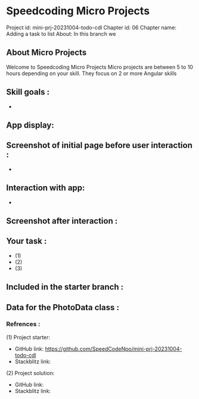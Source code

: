 # Speedcoding Micro Projects

Project id: mini-prj-20231004-todo-cdl
Chapter id: 06
Chapter name: Adding a task to list
About:
   In this branch we 
## About Micro Projects

Welcome to Speedcoding Micro Projects
Micro projects are between 5 to 10 hours depending on your skill.
They focus on 2 or more Angular skills

## Skill goals :

- 

## App display:

  ## Screenshot of initial page before user interaction :

-
## Interaction with app:

-
## Screenshot after interaction :

## Your task :

- (1) 
- (2) 
- (3) 

## Included in the starter branch :

## Data for the PhotoData class :

### Refrences :

(1) Project starter:

- GitHub link: https://github.com/SpeedCodeNpo/mini-prj-20231004-todo-cdl
- Stackblitz link:

(2) Project solution:

- GitHub link: 
- Stackblitz link:
